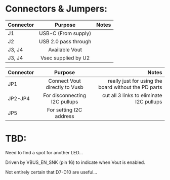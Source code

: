# Connectors & Jumpers:

| Connector | Purpose              | Notes  |
| --------- |:--------------------:| ------:|
| J1        | USB-C (From supply)  |        |
| J2        | USB 2.0 pass through |        |
| J3, J4    | Available Vout       |        |
| J3, J4    | Vsec supplied by U2  |        |

| Connector | Purpose                       | Notes  |
| --------- |:-----------------------------:| ------:|
| JP1       | Connect Vout directly to Vusb | really just for using the board without the PD parts |
| JP2-JP4   | For disconnecting I2C pullups | cut all 3 links to eliminate I2C pullups |
| JP5       | For setting I2C address       |        |

# TBD:

Need to find a spot for another LED...

Driven by VBUS_EN_SNK (pin 16) to indicate when Vout is enabled.

Not entirely certain that D7-D10 are useful...
